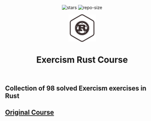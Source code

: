 <div align=center>

![stars] ![repo-size]

<img width="90" height="90" src="https://raw.githubusercontent.com/exercism/website-icons/main/tracks/rust.svg">

# Exercism Rust Course<br><br>

</div>

## <a name="no-link">Collection of 98 solved Exercism exercises in Rust</a>

## <a href="https://exercism.org/tracks/rust">Original Course</a>

[repo-size]: https://img.shields.io/github/repo-size/dragan717080/ExercismRust
[stars]: https://img.shields.io/github/stars/dragan717080/ExercismRust

</div>
